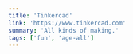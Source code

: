 ```yaml
---
title: 'Tinkercad'
link: 'https://www.tinkercad.com'
summary: 'All kinds of making.'
tags: ['fun', 'age-all']
---
```

